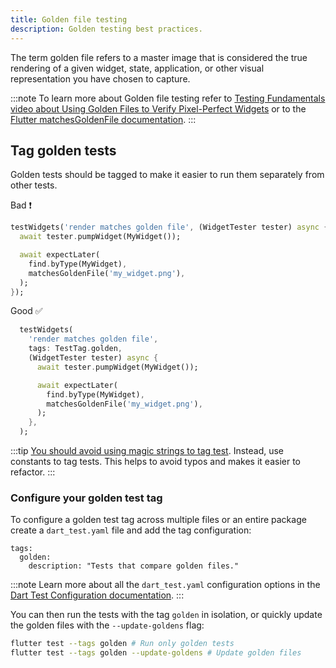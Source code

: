 ```yaml
---
title: Golden file testing
description: Golden testing best practices.
---
```


The term golden file refers to a master image that is considered the true rendering of a given widget, state, application, or other visual representation you have chosen to capture.

:::note
To learn more about Golden file testing refer to [Testing Fundamentals video about Using Golden Files to Verify Pixel-Perfect Widgets](https://www.youtube.com/watch?v=_G6GuxJF44Q&list=PLprI2satkVdFwpxo_bjFkCxXz5RluG8FY&index=22) or to the [Flutter matchesGoldenFile documentation](https://api.flutter.dev/flutter/flutter_test/matchesGoldenFile.html).
:::

## Tag golden tests

Golden tests should be tagged to make it easier to run them separately from other tests.

Bad ❗️

```dart
testWidgets('render matches golden file', (WidgetTester tester) async {
  await tester.pumpWidget(MyWidget());

  await expectLater(
    find.byType(MyWidget),
    matchesGoldenFile('my_widget.png'),
  );
});
```

Good ✅

```dart
  testWidgets(
    'render matches golden file',
    tags: TestTag.golden,
    (WidgetTester tester) async {
      await tester.pumpWidget(MyWidget());

      await expectLater(
        find.byType(MyWidget),
        matchesGoldenFile('my_widget.png'),
      );
    },
  );
```

:::tip
[You should avoid using magic strings to tag test](../testing/#avoid-using-magic-strings-to-tag-test). Instead, use constants to tag tests. This helps to avoid typos and makes it easier to refactor.
:::

### Configure your golden test tag

To configure a golden test tag across multiple files or an entire package create a `dart_test.yaml` file and add the tag configuration:

```
tags:
  golden:
    description: "Tests that compare golden files."
```

:::note
Learn more about all the `dart_test.yaml` configuration options in the [Dart Test Configuration documentation](https://github.com/dart-lang/test/blob/master/pkgs/test/doc/configuration.md).
:::

You can then run the tests with the tag `golden` in isolation, or quickly update
the golden files with the `--update-goldens` flag:

```bash
flutter test --tags golden # Run only golden tests
flutter test --tags golden --update-goldens # Update golden files
```
